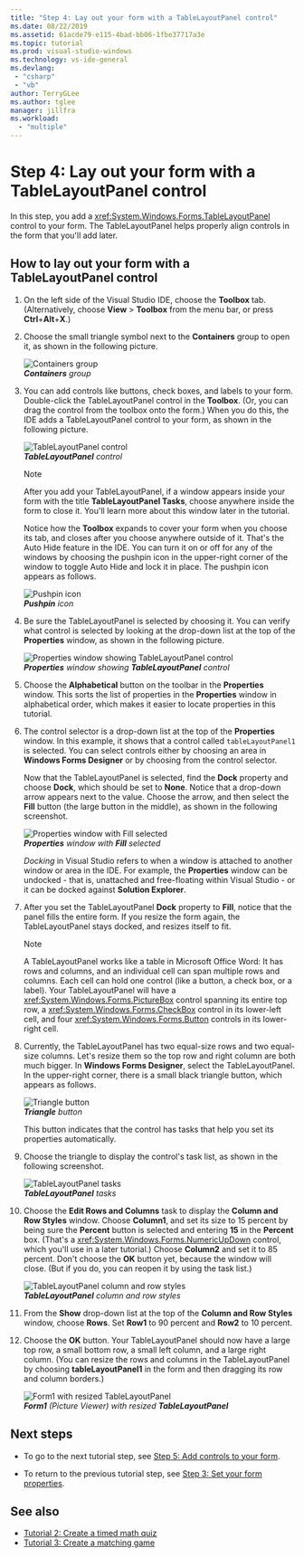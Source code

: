 ```yaml
---
title: "Step 4: Lay out your form with a TableLayoutPanel control"
ms.date: 08/22/2019
ms.assetid: 61acde79-e115-4bad-bb06-1fbe37717a3e
ms.topic: tutorial
ms.prod: visual-studio-windows
ms.technology: vs-ide-general
ms.devlang: 
 - "csharp"
 - "vb"
author: TerryGLee
ms.author: tglee
manager: jillfra
ms.workload:
  - "multiple"
---
```

# Step 4: Lay out your form with a TableLayoutPanel control

In this step, you add a <xref:System.Windows.Forms.TableLayoutPanel> control to your form. The TableLayoutPanel helps properly align controls in the form that you'll add later.

## How to lay out your form with a TableLayoutPanel control

1. On the left side of the Visual Studio IDE, choose the **Toolbox** tab. (Alternatively, choose **View** > **Toolbox** from the menu bar, or press **Ctrl**+**Alt**+**X**.)

1. Choose the small triangle symbol next to the **Containers** group to open it, as shown in the following picture.

     ![Containers group](../ide/media/express_toolbox.png)<br>
***Containers** group*

1. You can add controls like buttons, check boxes, and labels to your form. Double-click the TableLayoutPanel control in the **Toolbox**. (Or, you can drag the control from the toolbox onto the form.) When you do this, the IDE adds a TableLayoutPanel control to your form, as shown in the following picture.

     ![TableLayoutPanel control](../ide/media/express_formtablelayout.png)<br>
***TableLayoutPanel** control*

    > [!NOTE]
    > After you add your TableLayoutPanel, if a window appears inside your form with the title **TableLayoutPanel Tasks**, choose anywhere inside the form to close it. You'll learn more about this window later in the tutorial.

     Notice how the **Toolbox** expands to cover your form when you choose its tab, and closes after you choose anywhere outside of it. That's the Auto Hide feature in the IDE. You can turn it on or off for any of the windows by choosing the pushpin icon in the upper-right corner of the window to toggle Auto Hide and lock it in place. The pushpin icon appears as follows.

     ![Pushpin icon](../ide/media/express_pushpintoolbox.png)<br>
***Pushpin** icon*

1. Be sure the TableLayoutPanel is selected by choosing it. You can verify what control is selected by looking at the drop-down list at the top of the **Properties** window, as shown in the following picture.

     ![Properties window showing TableLayoutPanel control](../ide/media/express_controlspropwin.png)<br>
***Properties** window showing **TableLayoutPanel** control*

1. Choose the **Alphabetical** button on the toolbar in the **Properties** window. This sorts the list of properties in the **Properties** window in alphabetical order, which makes it easier to locate properties in this tutorial.

1. The control selector is a drop-down list at the top of the **Properties** window. In this example, it shows that a control called `tableLayoutPanel1` is selected. You can select controls either by choosing an area in **Windows Forms Designer** or by choosing from the control selector. 

   Now that the TableLayoutPanel is selected, find the **Dock** property and choose **Dock**, which should be set to **None**. Notice that a drop-down arrow appears next to the value. Choose the arrow, and then select the **Fill** button (the large button in the middle), as shown in the following screenshot.

     ![Properties window with Fill selected](../ide/media/express_docktable.png)<br>
***Properties** window with **Fill** selected*

     *Docking* in Visual Studio refers to when a window is attached to another window or area in the IDE. For example, the **Properties** window can be undocked - that is, unattached and free-floating within Visual Studio - or it can be docked against **Solution Explorer**.

1. After you set the TableLayoutPanel **Dock** property to **Fill**, notice that the panel fills the entire form. If you resize the form again, the TableLayoutPanel stays docked, and resizes itself to fit.

    > [!NOTE]
    > A TableLayoutPanel works like a table in Microsoft Office Word: It has rows and columns, and an individual cell can span multiple rows and columns. Each cell can hold one control (like a button, a check box, or a label). Your TableLayoutPanel will have a <xref:System.Windows.Forms.PictureBox> control spanning its entire top row, a <xref:System.Windows.Forms.CheckBox> control in its lower-left cell, and four <xref:System.Windows.Forms.Button> controls in its lower-right cell.

1. Currently, the TableLayoutPanel has two equal-size rows and two equal-size columns. Let's resize them so the top row and right column are both much bigger. In **Windows Forms Designer**, select the TableLayoutPanel. In the upper-right corner, there is a small black triangle button, which appears as follows.

     ![Triangle button](../ide/media/express_iconblacktriangle.gif)<br>
***Triangle** button*

     This button indicates that the control has tasks that help you set its properties automatically.

1. Choose the triangle to display the control's task list, as shown in the following screenshot.

     ![TableLayoutPanel tasks](../ide/media/express_tablepanel.png)<br>
***TableLayoutPanel** tasks*

1. Choose the **Edit Rows and Columns** task to display the **Column and Row Styles** window. Choose **Column1**, and set its size to 15 percent by being sure the **Percent** button is selected and entering **15** in the **Percent** box. (That's a <xref:System.Windows.Forms.NumericUpDown> control, which you'll use in a later tutorial.) Choose **Column2** and set it to 85 percent. Don't choose the **OK** button yet, because the window will close. (But if you do, you can reopen it by using the task list.)

     ![TableLayoutPanel column and row styles](../ide/media/vs_tablelayoutpanel_setup.png)<br>
***TableLayoutPanel** column and row styles*

1. From the **Show** drop-down list at the top of the **Column and Row Styles** window, choose **Rows**. Set **Row1** to 90 percent and **Row2** to 10 percent.

1. Choose the **OK** button. Your TableLayoutPanel should now have a large top row, a small bottom row, a small left column, and a large right column. (You can resize the rows and columns in the TableLayoutPanel by choosing **tableLayoutPanel1** in the form and then dragging its row and column borders.)

     ![Form1 with resized TableLayoutPanel](../ide/media/vs_formafterlayoutpanel.png)<br>
***Form1** (Picture Viewer) with resized **TableLayoutPanel***

## Next steps

* To go to the next tutorial step, see [Step 5: Add controls to your form](../ide/step-5-add-controls-to-your-form.md).

* To return to the previous tutorial step, see [Step 3: Set your form properties](../ide/step-3-set-your-form-properties.md).

## See also

* [Tutorial 2: Create a timed math quiz](tutorial-2-create-a-timed-math-quiz.md)
* [Tutorial 3: Create a matching game](tutorial-3-create-a-matching-game.md)
